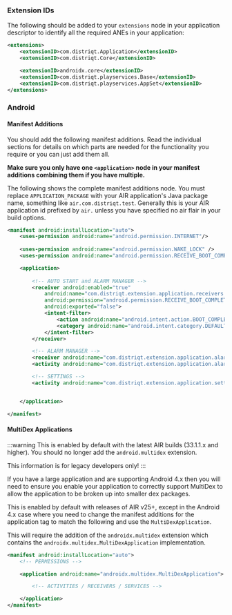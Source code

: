 

### Extension IDs

The following should be added to your `extensions` node in your application descriptor to identify all the required ANEs in your application:

```xml
<extensions>
	<extensionID>com.distriqt.Application</extensionID>
	<extensionID>com.distriqt.Core</extensionID>

	<extensionID>androidx.core</extensionID>
	<extensionID>com.distriqt.playservices.Base</extensionID>
	<extensionID>com.distriqt.playservices.AppSet</extensionID>
</extensions>
```



### Android 

#### Manifest Additions

You should add the following manifest additions. Read the individual sections for details on which parts are needed for the functionality you require or you can just add them all.

**Make sure you only have one `<application>` node in your manifest additions combining them if you have multiple.**

The following shows the complete manifest additions node. You must replace `APPLICATION_PACKAGE` with your 
AIR application's Java package name, something like `air.com.distriqt.test`.
Generally this is your AIR application id prefixed by `air.` unless you have specified no air flair in your build options.


```xml
<manifest android:installLocation="auto">
	<uses-permission android:name="android.permission.INTERNET"/>
	
	<uses-permission android:name="android.permission.WAKE_LOCK" />
	<uses-permission android:name="android.permission.RECEIVE_BOOT_COMPLETED" />

	<application>
		
		<!-- AUTO START and ALARM MANAGER -->
		<receiver android:enabled="true"
			android:name="com.distriqt.extension.application.receivers.ApplicationStartupReceiver"
			android:permission="android.permission.RECEIVE_BOOT_COMPLETED"
			android:exported="false">
			<intent-filter>
				<action android:name="android.intent.action.BOOT_COMPLETED" />
				<category android:name="android.intent.category.DEFAULT" />
			</intent-filter>
		</receiver>

		<!-- ALARM MANAGER -->
		<receiver android:name="com.distriqt.extension.application.alarms.AlarmReceiver" android:enabled="true" android:exported="false" />
		<activity android:name="com.distriqt.extension.application.alarms.AlarmActivity" android:theme="@android:style/Theme.Translucent.NoTitleBar" android:exported="false" />

		<!-- SETTINGS -->
		<activity android:name="com.distriqt.extension.application.settings.SettingsActivity" android:label="Settings" android:exported="false" />


	</application>

</manifest>
```


#### MultiDex Applications 

:::warning
This is enabled by default with the latest AIR builds (33.1.1.x and higher). You should no longer add the `android.multidex` extension. 

This information is for legacy developers only!
:::

If you have a large application and are supporting Android 4.x then you will need to ensure you enable your application to correctly support MultiDex to allow the application to be broken up into smaller dex packages.

This is enabled by default with releases of AIR v25+, except in the Android 4.x case where you need to change the manifest additions for the application tag to match the following and use the `MultiDexApplication`.


This will require the addition of the `androidx.multidex` extension which contains the `androidx.multidex.MultiDexApplication` implementation.

```xml
<manifest android:installLocation="auto">
	<!-- PERMISSIONS -->

	<application android:name="androidx.multidex.MultiDexApplication">

		<!-- ACTIVITIES / RECEIVERS / SERVICES -->

	</application>
</manifest>
```


